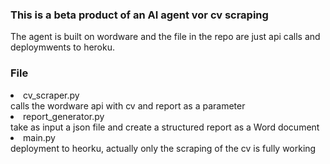 <h3>This is a beta product of an AI agent vor cv scraping</h3>

The agent is built on wordware and the file in the repo are just api calls and deploymwents to heroku.

<h3>File</h3>
<li>cv_scraper.py</li> calls the wordware api with cv and report as a parameter
<li>report_generator.py</li> take as input a json file and create a structured report as a Word document
<li>main.py</li> deployment to heorku, actually only the scraping of the cv is fully working
